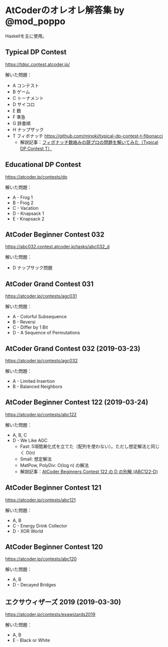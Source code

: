# AtCoderのオレオレ解答集 by @mod_poppo

Haskellを主に使用。

## Typical DP Contest

<https://tdpc.contest.atcoder.jp/>

解いた問題：

* A コンテスト
* B ゲーム
* C トーナメント
* D サイコロ
* E 数
* F 準急
* G 辞書順
* H ナップザック
* T フィボナッチ <https://github.com/minoki/typical-dp-contest-t-fibonacci>
    * 解説記事：[フィボナッチ数絡みの競プロの問題を解いてみた（Typical DP Contest T）](https://blog.miz-ar.info/2019/02/typical-dp-contest-t/)

## Educational DP Contest

<https://atcoder.jp/contests/dp>

解いた問題：

* A - Frog 1
* B - Frog 2
* C - Vacation
* D - Knapsack 1
* E - Knapsack 2

## AtCoder Beginner Contest 032

<https://abc032.contest.atcoder.jp/tasks/abc032_d>

解いた問題：

* D ナップサック問題

## AtCoder Grand Contest 031

<https://atcoder.jp/contests/agc031>

解いた問題：

* A - Colorful Subsequence
* B - Reversi
* C - Differ by 1 Bit
* D - A Sequence of Permutations

## AtCoder Grand Contest 032 (2019-03-23)

<https://atcoder.jp/contests/agc032>

解いた問題：

* A - Limited Insertion
* B - Balanced Neighbors

## AtCoder Beginner Contest 122 (2019-03-24)

<https://atcoder.jp/contests/abc122>

解いた問題：

* A, B, C
* D - We Like AGC
    * Fast: 5項間漸化式を立てた（配列を使わない）。ただし想定解法と同じく O(n)
    * Small: 想定解法
    * MatPow, PolyDiv: O(log n) の解法
    * 解説記事：[AtCoder Beginners Contest 122 の D の別解 (ABC122-D)](https://blog.miz-ar.info/2019/03/abc122-d/)

## AtCoder Beginner Contest 121

<https://atcoder.jp/contests/abc121>

解いた問題：

* A, B
* C - Energy Drink Collector
* D - XOR World

## AtCoder Beginner Contest 120

<https://atcoder.jp/contests/abc120>

解いた問題：

* A, B
* D - Decayed Bridges

## エクサウィザーズ 2019 (2019-03-30)

<https://atcoder.jp/contests/exawizards2019>

解いた問題：

* A, B
* E - Black or White
